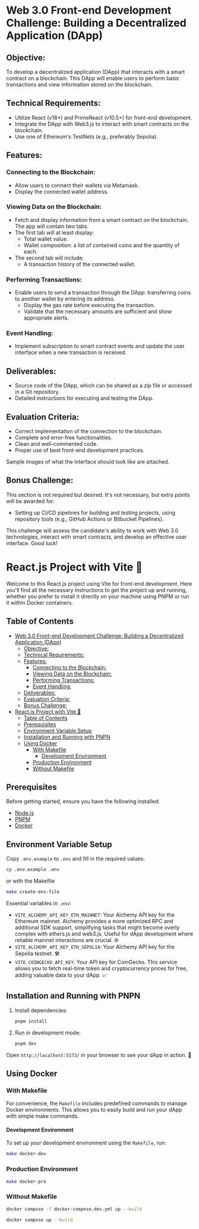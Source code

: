 # Web 3.0 Front-end Development Challenge: Building a Decentralized Application (DApp)

## Objective:

To develop a decentralized application (DApp) that interacts with a smart contract on a blockchain. This DApp will enable users to perform basic transactions and view information stored on the blockchain.

## Technical Requirements:

- Utilize React (v18+) and PrimeReact (v10.5+) for front-end development.
- Integrate the DApp with Web3.js to interact with smart contracts on the blockchain.
- Use one of Ethereum's TestNets (e.g., preferably Sepolia).

## Features:

### Connecting to the Blockchain:

- Allow users to connect their wallets via Metamask.
- Display the connected wallet address.

### Viewing Data on the Blockchain:

- Fetch and display information from a smart contract on the blockchain. The app will contain two tabs.
- The first tab will at least display:
  - Total wallet value.
  - Wallet composition: a list of contained coins and the quantity of each.
- The second tab will include:
  - A transaction history of the connected wallet.

### Performing Transactions:

- Enable users to send a transaction through the DApp: transferring coins to another wallet by entering its address.
  - Display the gas rate before executing the transaction.
  - Validate that the necessary amounts are sufficient and show appropriate alerts.

### Event Handling:

- Implement subscription to smart contract events and update the user interface when a new transaction is received.

## Deliverables:

- Source code of the DApp, which can be shared as a zip file or accessed in a Git repository.
- Detailed instructions for executing and testing the DApp.

## Evaluation Criteria:

- Correct implementation of the connection to the blockchain.
- Complete and error-free functionalities.
- Clean and well-commented code.
- Proper use of best front-end development practices.

Sample images of what the interface should look like are attached.

## Bonus Challenge:

This section is not required but desired.
It's not necessary, but extra points will be awarded for:

- Setting up CI/CD pipelines for building and testing projects, using repository tools (e.g., GitHub Actions or Bitbucket Pipelines).

This challenge will assess the candidate's ability to work with Web 3.0 technologies, interact with smart contracts, and develop an effective user interface. Good luck!

# React.js Project with Vite 🚀

Welcome to this React.js project using Vite for front-end development. Here you'll find all the necessary instructions to get the project up and running, whether you prefer to install it directly on your machine using PNPM or run it within Docker containers.

## Table of Contents

- [Web 3.0 Front-end Development Challenge: Building a Decentralized Application (DApp)](#web-30-front-end-development-challenge-building-a-decentralized-application-dapp)
  - [Objective:](#objective)
  - [Technical Requirements:](#technical-requirements)
  - [Features:](#features)
    - [Connecting to the Blockchain:](#connecting-to-the-blockchain)
    - [Viewing Data on the Blockchain:](#viewing-data-on-the-blockchain)
    - [Performing Transactions:](#performing-transactions)
    - [Event Handling:](#event-handling)
  - [Deliverables:](#deliverables)
  - [Evaluation Criteria:](#evaluation-criteria)
  - [Bonus Challenge:](#bonus-challenge)
- [React.js Project with Vite 🚀](#reactjs-project-with-vite-)
  - [Table of Contents](#table-of-contents)
  - [Prerequisites](#prerequisites)
  - [Environment Variable Setup](#environment-variable-setup)
  - [Installation and Running with PNPN](#installation-and-running-with-pnpn)
  - [Using Docker](#using-docker)
    - [With Makefile](#with-makefile)
      - [Development Environment](#development-environment)
    - [Production Environment](#production-environment)
    - [Without Makefile](#without-makefile)

## Prerequisites

Before getting started, ensure you have the following installed:

- [Node.js](https://nodejs.org/)
- [PNPM](https://pnpm.io/installation)
- [Docker](https://docs.docker.com/get-docker/)

## Environment Variable Setup

Copy `.env.example` to `.env` and fill in the required values:

```sh
cp .env.example .env
```

or with the Makefile

```sh
make create-env-file
```

Essential variables in `.env`:

- `VITE_ALCHEMY_API_KEY_ETH_MAINNET`: Your Alchemy API key for the Ethereum mainnet. Alchemy provides a more optimized RPC and additional SDK support, simplifying tasks that might become overly complex with ethers.js and web3.js. Useful for dApp development where reliable mainnet interactions are crucial. 🌐
- `VITE_ALCHEMY_API_KEY_ETH_SEPOLIA`: Your Alchemy API key for the Sepolia testnet. 🛠️
- `VITE_COINGECKO_API_KEY`: Your API key for CoinGecko. This service allows you to fetch real-time token and cryptocurrency prices for free, adding valuable data to your dApp. 📈

## Installation and Running with PNPN

1. Install dependencies:

   ```sh
   pnpm install
   ```

2. Run in development mode:

   ```sh
   pnpm dev
   ```

Open `http://localhost:5173/` in your browser to see your dApp in action. 🚀

## Using Docker

### With Makefile

For convenience, the `Makefile` includes predefined commands to manage Docker environments. This allows you to easily build and run your dApp with simple make commands.

#### Development Environment

To set up your development environment using the `Makefile`, run:

```sh
make docker-dev
```

### Production Environment

```sh
make docker-pro
```

### Without Makefile

```sh
docker compose -f docker-compose.dev.yml up --build
```

```sh
docker compose up --build
```
